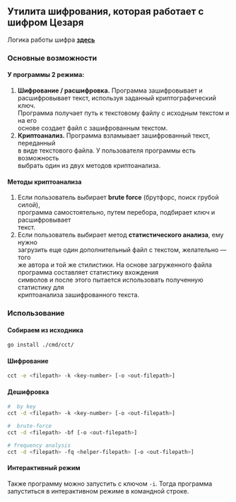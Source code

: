 ## Утилита шифрования, которая работает с шифром Цезаря

Логика работы шифра **[здесь](https://github.com/rtemka/caesarcypher)**

### **Основные возможности**  
#### У программы **2** режима:  
1. **Шифрование / расшифровка.** Программа зашифровывает и  
расшифровывает текст, используя заданный криптографический ключ.  
Программа получает путь к текстовому файлу с исходным текстом и на его  
основе создает файл с зашифрованным текстом.  
2. **Криптоанализ.** Программа взламывает зашифрованный текст, переданный  
в виде текстового файла. У пользователя программы есть возможность  
выбрать один из двух методов криптоанализа. 

#### **Методы криптоанализа**  
1. Если пользователь выбирает **brute force** (брутфорс, поиск грубой силой),  
программа самостоятельно, путем перебора, подбирает ключ и расшифровывает  
текст. 
2. Если пользователь выбирает метод **статистического анализа**, ему нужно  
загрузить еще один дополнительный файл с текстом, желательно — того  
же автора и той же стилистики.
На основе загруженного файла программа составляет статистику вхождения  
символов и после этого пытается использовать полученную статистику для  
криптоанализа зашифрованного текста.

### **Использование**

#### **Собираем из исходника**

```bash
go install ./cmd/cct/
```

#### **Шифрование**

```bash
cct -e <filepath> -k <key-number> [-o <out-filepath>]
```

#### **Дешифровка**

```bash
#  by key
cct -d <filepath> -k <key-number> [-o <out-filepath>]

#  brute-force
cct -d <filepath> -bf [-o <out-filepath>]

# frequency analysis
cct -d <filepath> -fq <helper-filepath> [-o <out-filepath>]
```

#### Интерактивный режим

Также программу можно запустить с ключом ``-i``. Тогда программа запуститься в интерактивном режиме в командной строке.